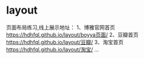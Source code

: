 # layout
页面布局练习,线上展示地址：
1、博雅官网首页
  https://hdhfql.github.io/layout/boyya页面/
2、豆瓣首页
  https://hdhfql.github.io/layout/豆瓣/
3、淘宝首页
  https://hdhfql.github.io/layout/淘宝/
...
